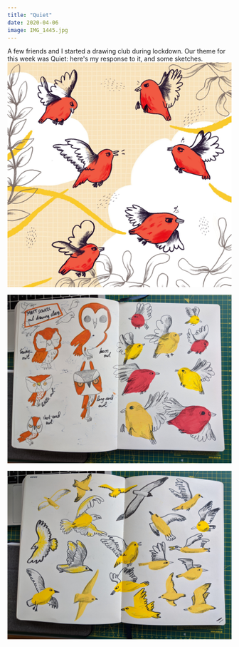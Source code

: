 ```yaml
---
title: "Quiet"
date: 2020-04-06
image: IMG_1445.jpg
---
```

A few friends and I started a drawing club during lockdown. Our theme for this week was Quiet: here's my response to it, and some sketches. 
![Quiet](IMG_1445.jpg)

![Quiet sketch 1](IMG_20200406_161429.jpg)

![Quiet sketch 2](IMG_20200406_161421.jpg)


